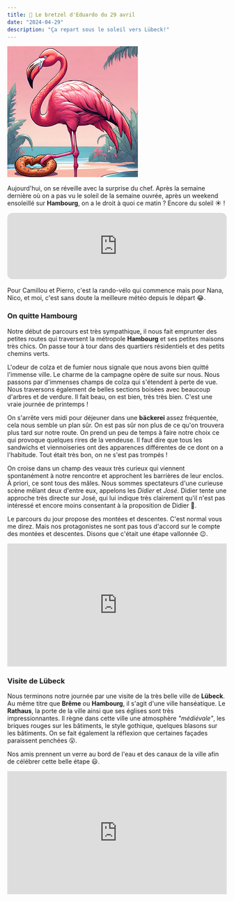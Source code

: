 ```yaml
---
title: 🥨 Le bretzel d'Eduardo du 29 avril
date: "2024-04-29"
description: "Ça repart sous le soleil vers Lübeck!"
---
```


![Bretzel d'Eduardo](../bretzel_eduardo.png)

Aujourd'hui, on se réveille avec la surprise du chef. Après la semaine dernière où on a pas vu le soleil de la semaine ouvrée, après un weekend ensoleillé sur **Hambourg**, on a le droit à quoi ce matin ? Encore du soleil ☀️ !

<iframe style="border-radius:12px" src="https://open.spotify.com/embed/track/3pf96IFggfQuT6Gafqx2rt?utm_source=generator" width="100%" height="152" frameBorder="0" allow="autoplay; clipboard-write; encrypted-media; picture-in-picture" loading="lazy"></iframe>

Pour Camillou et Pierro, c'est la rando-vélo qui commence mais pour Nana, Nico, et moi, c'est sans doute la meilleure météo depuis le départ 😂. 

### On quitte Hambourg
Notre début de parcours est très sympathique, il nous fait emprunter des petites routes qui traversent la métropole **Hambourg** et ses petites maisons très chics. On passe tour à tour dans des quartiers résidentiels et des petits chemins verts.

L'odeur de colza et de fumier nous signale que nous avons bien quitté l'immense ville. Le charme de la campagne opère de suite sur nous. Nous passons par d'immenses champs de colza qui s'étendent à perte de vue. Nous traversons également de belles sections boisées avec beaucoup d'arbres et de verdure. Il fait beau, on est bien, très très bien. C'est une vraie journée de printemps !

On s'arrête vers midi pour déjeuner dans une **bäckerei** assez fréquentée, cela nous semble un plan sûr. On est pas sûr non plus de ce qu'on trouvera plus tard sur notre route. On prend un peu de temps à faire notre choix ce qui provoque quelques rires de la vendeuse. Il faut dire que tous les sandwichs et viennoiseries ont des apparences différentes de ce dont on a l'habitude. Tout était très bon, on ne s'est pas trompés !

On croise dans un champ des veaux très curieux qui viennent spontanément à notre rencontre et approchent les barrières de leur enclos. À priori, ce sont tous des mâles. Nous sommes spectateurs d'une curieuse scène mêlant deux d'entre eux, appelons les *Didier* et *José*. Didier tente une approche très directe sur José, qui lui indique très clairement qu'il n'est pas intéressé et encore moins consentant à la proposition de Didier 😬.

Le parcours du jour propose des montées et descentes. C'est normal vous me direz. Mais nos protagonistes ne sont pas tous d'accord sur le compte des montées et descentes. Disons que c'était une étape vallonnée 😉.

<div style="width: 100%; height: 0; position: relative; padding-bottom: 56%;"><iframe src="https://giphy.com/embed/YrlFV52a9n1uMolLcJ" style="top: 0; left: 0; width: 100%; height: 100%; position: absolute; border: 0;" allowfullscreen scrolling="no" allow="encrypted-media;" class="giphy-embed"></iframe></div>

### Visite de Lübeck 

Nous terminons notre journée par une visite de la très belle ville de **Lübeck**. Au même titre que **Brême** ou **Hambourg**, il s'agit d'une ville hanséatique. Le **Rathaus**, la porte de la ville ainsi que ses églises sont très impressionnantes. Il règne dans cette ville une atmosphère *"médiévale"*, les briques rouges sur les bâtiments, le style gothique, quelques blasons sur les bâtiments. On se fait également la réflexion que certaines façades paraissent penchées 😮.

Nos amis prennent un verre au bord de l'eau et des canaux de la ville afin de célébrer cette belle étape 😃.

<div style="width: 100%; height: 0; position: relative; padding-bottom: 56%;"><iframe src="https://giphy.com/embed/BPJmthQ3YRwD6QqcVD" style="top: 0; left: 0; width: 100%; height: 100%; position: absolute; border: 0;" allowfullscreen scrolling="no" allow="encrypted-media;" class="giphy-embed"></iframe></div>